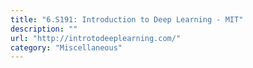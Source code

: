 ```yaml
---
title: "6.S191: Introduction to Deep Learning - MIT"
description: ""
url: "http://introtodeeplearning.com/"
category: "Miscellaneous"
---
```

